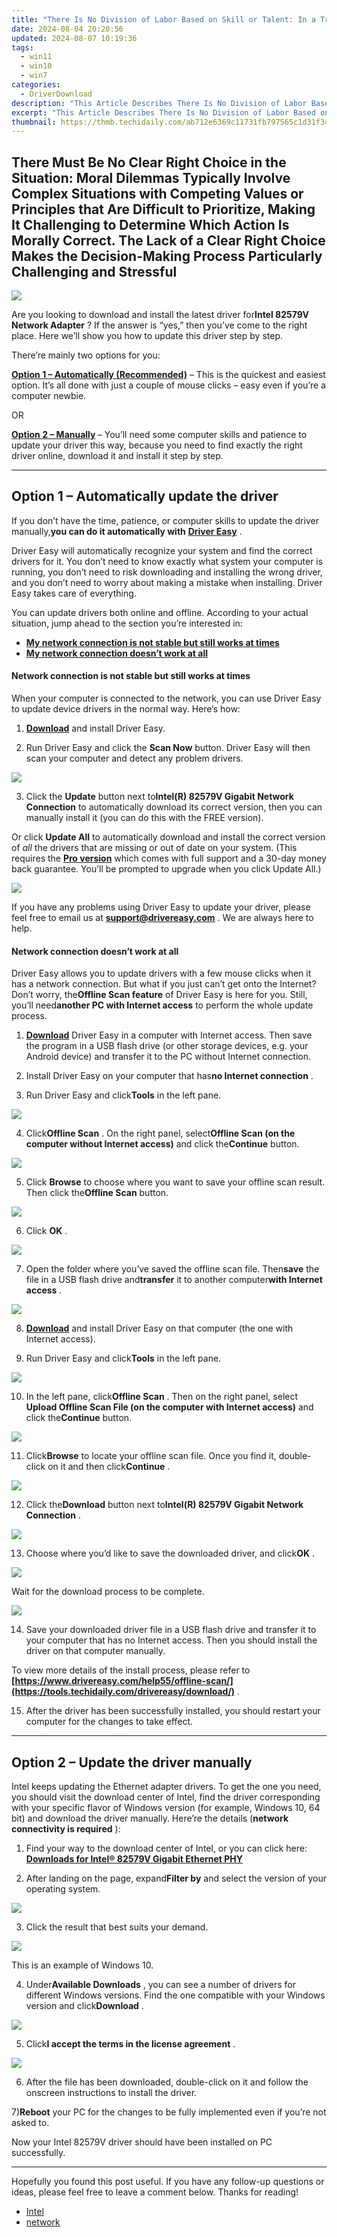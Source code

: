 ```yaml
---
title: "There Is No Division of Labor Based on Skill or Talent: In a Traditional Economy, People Typically Perform the Same Type of Work that Their Family Has Always Done. This Means There Isn't Much Specialization; Everyone Does What They Know How to Do, Which May Not Necessarily Be Their Most Efficient Use of Time or Skills"
date: 2024-08-04 20:20:56
updated: 2024-08-07 10:19:36
tags:
  - win11
  - win10
  - win7
categories:
  - DriverDownload
description: "This Article Describes There Is No Division of Labor Based on Skill or Talent: In a Traditional Economy, People Typically Perform the Same Type of Work that Their Family Has Always Done. This Means There Isn't Much Specialization; Everyone Does What They Know How to Do, Which May Not Necessarily Be Their Most Efficient Use of Time or Skills"
excerpt: "This Article Describes There Is No Division of Labor Based on Skill or Talent: In a Traditional Economy, People Typically Perform the Same Type of Work that Their Family Has Always Done. This Means There Isn't Much Specialization; Everyone Does What They Know How to Do, Which May Not Necessarily Be Their Most Efficient Use of Time or Skills"
thumbnail: https://thmb.techidaily.com/ab712e6369c11731fb797565c1d31f34a50ed98f4e3e4e20f2e0bcfb8f432b00.jpg
---
```


## There Must Be No Clear Right Choice in the Situation: Moral Dilemmas Typically Involve Complex Situations with Competing Values or Principles that Are Difficult to Prioritize, Making It Challenging to Determine Which Action Is Morally Correct. The Lack of a Clear Right Choice Makes the Decision-Making Process Particularly Challenging and Stressful

![](https://images.drivereasy.com/wp-content/uploads/2019/11/image-77.png)

 Are you looking to download and install the latest driver for**Intel 82579V Network Adapter** ? If the answer is “yes,” then you’ve come to the right place. Here we’ll show you how to update this driver step by step.

There’re mainly two options for you:

**[Option 1 – Automatically (Recommended)](https://www.drivereasy.com/knowledge/free-download-intel-82579v-drivers-quick-easy/#option1)**  – This is the quickest and easiest option. It’s all done with just a couple of mouse clicks – easy even if you’re a computer newbie.

OR

**[Option 2 – Manually](https://tools.techidaily.com/drivereasy/download/) [](https://tools.techidaily.com/drivereasy/download/)**  – You’ll need some computer skills and patience to update your driver this way, because you need to find exactly the right driver online, download it and install it step by step.

---

## Option 1 – Automatically update the driver

 If you don’t have the time, patience, or computer skills to update the driver manually,**you can do it automatically with** **[Driver Easy](https://tools.techidaily.com/drivereasy/download/)**  .

 Driver Easy will automatically recognize your system and find the correct drivers for it. You don’t need to know exactly what system your computer is running, you don’t need to risk downloading and installing the wrong driver, and you don’t need to worry about making a mistake when installing. Driver Easy takes care of everything.

 You can update drivers both online and offline. According to your actual situation, jump ahead to the section you’re interested in:

* **[My network connection is not stable but still works at times](https://tools.techidaily.com/drivereasy/download/)**
* **[My network connection doesn’t work at all](https://tools.techidaily.com/drivereasy/download/)**

#### Network connection is not stable but still works at times

 When your computer is connected to the network, you can use Driver Easy to update device drivers in the normal way. Here’s how:

 1) **[Download](https://tools.techidaily.com/drivereasy/download/)**  and install Driver Easy.

 2) Run Driver Easy and click the **Scan Now** button. Driver Easy will then scan your computer and detect any problem drivers.

![](https://images.drivereasy.com/wp-content/uploads/2019/11/image-81.png)

 3) Click the **Update**  button next to**Intel(R) 82579V Gigabit Network Connection** to automatically download its correct version, then you can manually install it (you can do this with the FREE version).

 Or click **Update All** to automatically download and install the correct version of _all_ the drivers that are missing or out of date on your system. (This requires the **[Pro version](https://tools.techidaily.com/drivereasy/download/)**  which comes with full support and a 30-day money back guarantee. You’ll be prompted to upgrade when you click Update All.)

![](https://images.drivereasy.com/wp-content/uploads/2019/11/image-80.png)

 If you have any problems using Driver Easy to update your driver, please feel free to email us at **<support@drivereasy.com>** . We are always here to help.

#### Network connection doesn’t work at all

 Driver Easy allows you to update drivers with a few mouse clicks when it has a network connection. But what if you just can’t get onto the Internet? Don’t worry, the**Offline Scan feature** of Driver Easy is here for you. Still, you’ll need**another PC with Internet access** to perform the whole update process.

 1) **[Download](https://tools.techidaily.com/drivereasy/download/)** [](https://tools.techidaily.com/drivereasy/download/) Driver Easy in a computer with Internet access. Then save the program in a USB flash drive (or other storage devices, e.g. your Android device) and transfer it to the PC without Internet connection.

 2) Install Driver Easy on your computer that has**no Internet connection** .

 3) Run Driver Easy and click**Tools** in the left pane.

![](https://images.drivereasy.com/wp-content/uploads/2019/05/image-658.png)

 4) Click**Offline Scan** . On the right panel, select**Offline Scan (on the computer without Internet access)** and click the**Continue** button.

![](https://images.drivereasy.com/wp-content/uploads/2019/05/image-528.png)

 5) Click **Browse** to choose where you want to save your offline scan result. Then click the**Offline Scan** button.

![](https://images.drivereasy.com/wp-content/uploads/2019/05/image-531.png)

 6) Click **OK** .

![](https://images.drivereasy.com/wp-content/uploads/2019/05/image-532.png)

 7) Open the folder where you’ve saved the offline scan file. Then**save** the file in a USB flash drive and**transfer** it to another computer**with Internet access** .

![](https://images.drivereasy.com/wp-content/uploads/2019/05/image-534.png)

 8) **[Download](https://tools.techidaily.com/drivereasy/download/)**  and install Driver Easy on that computer (the one with Internet access).

 9) Run Driver Easy and click**Tools** in the left pane.

![](https://images.drivereasy.com/wp-content/uploads/2019/05/image-659.png)

 10) In the left pane, click**Offline Scan** . Then on the right panel, select **Upload Offline Scan File (on the computer with Internet access)** and click the**Continue** button.

![](https://images.drivereasy.com/wp-content/uploads/2019/05/image-538.png)

 11) Click**Browse** to locate your offline scan file. Once you find it, double-click on it and then click**Continue** .

![](https://images.drivereasy.com/wp-content/uploads/2019/05/image-540.png)

 12) Click the**Download** button next to**Intel(R) 82579V Gigabit Network Connection** .

![](https://images.drivereasy.com/wp-content/uploads/2019/11/image-82.png)

 13) Choose where you’d like to save the downloaded driver, and click**OK** .

![](https://images.drivereasy.com/wp-content/uploads/2019/05/image-542.png)

Wait for the download process to be complete.

![](https://images.drivereasy.com/wp-content/uploads/2019/11/image-83.png)

 14) Save your downloaded driver file in a USB flash drive and transfer it to your computer that has no Internet access. Then you should install the driver on that computer manually.

 To view more details of the install process, please refer to **[https://www.drivereasy.com/help55/offline-scan/](https://tools.techidaily.com/drivereasy/download/)**  .

 15) After the driver has been successfully installed, you should restart your computer for the changes to take effect.

---

## Option 2 – Update the driver manually

 Intel keeps updating the Ethernet adapter drivers. To get the one you need, you should visit the download center of Intel, find the driver corresponding with your specific flavor of Windows version (for example, Windows 10, 64 bit) and download the driver manually. Here’re the details (**network connectivity is required** ):

 1) Find your way to the download center of Intel, or you can click here:  
**[Downloads for Intel® 82579V Gigabit Ethernet PHY](https://downloadcenter.intel.com/product/52963/Intel-82579V-Gigabit-Ethernet-PHY)**

 2) After landing on the page, expand**Filter by** and select the version of your operating system.

![](https://images.drivereasy.com/wp-content/uploads/2019/11/image-84.png)

3) Click the result that best suits your demand.

![](https://images.drivereasy.com/wp-content/uploads/2019/11/image-85-1024x346.png)

This is an example of Windows 10.

 4) Under**Available Downloads** , you can see a number of drivers for different Windows versions. Find the one compatible with your Windows version and click**Download** .

![](https://images.drivereasy.com/wp-content/uploads/2019/11/image-86.png)

 5) Click**I accept the terms in the license agreement** .

![](https://images.drivereasy.com/wp-content/uploads/2019/09/image-662.png)

 6) After the file has been downloaded, double-click on it and follow the onscreen instructions to install the driver.

 7)**Reboot** your PC for the changes to be fully implemented even if you’re not asked to.

 Now your Intel 82579V driver should have been installed on PC successfully.

---

 Hopefully you found this post useful. If you have any follow-up questions or ideas, please feel free to leave a comment below. Thanks for reading!

* [Intel](https://tools.techidaily.com/drivereasy/download/)
* [network](https://tools.techidaily.com/drivereasy/download/)

<ins class="adsbygoogle"
     style="display:block"
     data-ad-format="autorelaxed"
     data-ad-client="ca-pub-7571918770474297"
     data-ad-slot="1223367746"></ins>



<ins class="adsbygoogle"
     style="display:block"
     data-ad-client="ca-pub-7571918770474297"
     data-ad-slot="8358498916"
     data-ad-format="auto"
     data-full-width-responsive="true"></ins>
